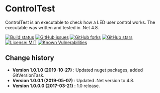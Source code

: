 ControlTest
====================================

ControlTest is an executable to check how a LED user control works.
The executable was written and tested in .Net 4.8.

[![Build status](https://ci.appveyor.com/api/projects/status/ek2uf55u4q9pcppy?svg=true)](https://ci.appveyor.com/project/SeppPenner/controltest)
[![GitHub issues](https://img.shields.io/github/issues/SeppPenner/ControlTest.svg)](https://github.com/SeppPenner/ControlTest/issues)
[![GitHub forks](https://img.shields.io/github/forks/SeppPenner/ControlTest.svg)](https://github.com/SeppPenner/ControlTest/network)
[![GitHub stars](https://img.shields.io/github/stars/SeppPenner/ControlTest.svg)](https://github.com/SeppPenner/ControlTest/stargazers)
[![License: MIT](https://img.shields.io/badge/License-MIT-blue.svg)](https://raw.githubusercontent.com/SeppPenner/ControlTest/master/License.txt)
[![Known Vulnerabilities](https://snyk.io/test/github/SeppPenner/ControlTest/badge.svg)](https://snyk.io/test/github/SeppPenner/ControlTest)


Change history
--------------

* **Version 1.0.1.0 (2019-10-27)** : Updated nuget packages, added GitVersionTask.
* **Version 1.0.0.1 (2019-05-07)** : Updated .Net version to 4.8.
* **Version 1.0.0.0 (2017-03-21)** : 1.0 release.
